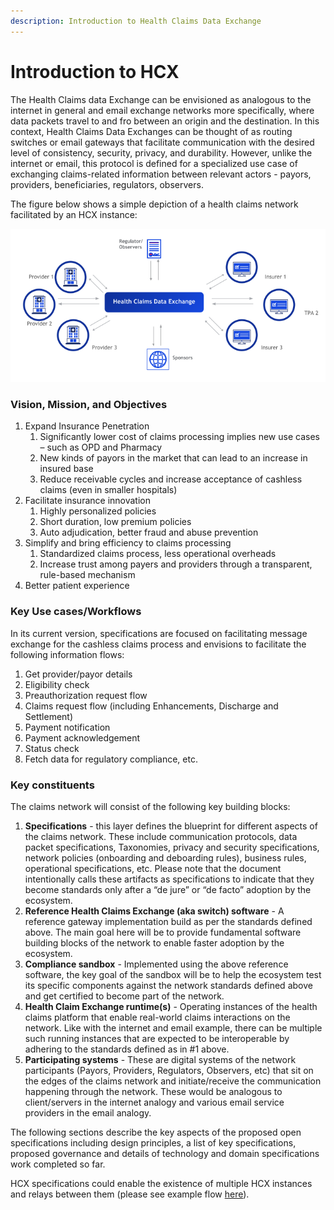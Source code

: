 ```yaml
---
description: Introduction to Health Claims Data Exchange
---
```


# Introduction to HCX

The Health Claims data Exchange can be envisioned as analogous to the internet in general and email exchange networks more specifically, where data packets travel to and fro between an origin and the destination. In this context, Health Claims Data Exchanges can be thought of as routing switches or email gateways that facilitate communication with the desired level of consistency, security, privacy, and durability. However, unlike the internet or email, this protocol is defined for a specialized use case of exchanging claims-related information between relevant actors - payors, providers, beneficiaries, regulators, observers.

The figure below shows a simple depiction of a health claims network facilitated by an HCX instance:

![](<.gitbook/assets/HCX Diagram-2.png>)

### Vision, Mission, and Objectives

1. Expand Insurance Penetration
   1. Significantly lower cost of claims processing implies new use cases – such as OPD and Pharmacy
   2. New kinds of payors in the market that can lead to an increase in insured base
   3. Reduce receivable cycles and increase acceptance of cashless claims (even in smaller hospitals)
2. Facilitate insurance innovation
   1. Highly personalized policies
   2. Short duration, low premium policies
   3. Auto adjudication, better fraud and abuse prevention
3. Simplify and bring efficiency to claims processing
   1. Standardized claims process, less operational overheads
   2. Increase trust among payers and providers through a transparent, rule-based mechanism
4. Better patient experience

### Key Use cases/Workflows

In its current version, specifications are focused on facilitating message exchange for the cashless claims process and envisions to facilitate the following information flows:

1. Get provider/payor details
2. Eligibility check
3. Preauthorization request flow
4. Claims request flow (including Enhancements, Discharge and Settlement)
5. Payment notification
6. Payment acknowledgement
7. Status check&#x20;
8. Fetch data for regulatory compliance, etc.

### Key constituents

The claims network will consist of the following key building blocks:

1. **Specifications** - this layer defines the blueprint for different aspects of the claims network. These include communication protocols, data packet specifications, Taxonomies, privacy and security specifications, network policies (onboarding and deboarding rules), business rules, operational specifications, etc. Please note that the document intentionally calls these artifacts as specifications to indicate that they become standards only after a “de jure” or “de facto” adoption by the ecosystem.
2. **Reference Health Claims Exchange (aka switch) software** - A reference gateway implementation build as per the standards defined above. The main goal here will be to provide fundamental software building blocks of the network to enable faster adoption by the ecosystem.
3. **Compliance sandbox** - Implemented using the above reference software, the key goal of the sandbox will be to help the ecosystem test its specific components against the network standards defined above and get certified to become part of the network.
4. **Health Claim Exchange runtime(s)** - Operating instances of the health claims platform that enable real-world claims interactions on the network. Like with the internet and email example, there can be multiple such running instances that are expected to be interoperable by adhering to the standards defined as in #1 above.
5. **Participating systems** - These are digital systems of the network participants (Payors, Providers, Regulators, Observers, etc) that sit on the edges of the claims network and initiate/receive the communication happening through the network. These would be analogous to client/servers in the internet analogy and various email service providers in the email analogy.

The following sections describe the key aspects of the proposed open specifications including design principles, a list of key specifications, proposed governance and details of technology and domain specifications work completed so far.

HCX specifications could enable the existence of multiple HCX instances and relays between them (please see example flow [here](hcx-technical-specifications/open-protocol/key-components-building-blocks/exchange-protocol.md#relay)).&#x20;
